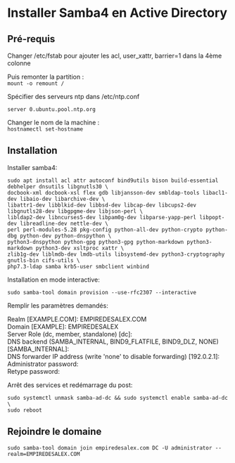 # Installer Samba4 en Active Directory  

## Pré-requis ##

Changer /etc/fstab pour ajouter les acl, user_xattr, barrier=1 dans la 4ème colonne  

Puis remonter la partition :  
```mount -o remount /```  

Spécifier des serveurs ntp dans /etc/ntp.conf  

```server 0.ubuntu.pool.ntp.org ```  

Changer le nom de la machine :  
```hostnamectl set-hostname ```  

## Installation ##  

Installer samba4:  
```
sudo apt install acl attr autoconf bind9utils bison build-essential debhelper dnsutils libgnutls30 \
docbook-xml docbook-xsl flex gdb libjansson-dev smbldap-tools libacl1-dev libaio-dev libarchive-dev \
libattr1-dev libblkid-dev libbsd-dev libcap-dev libcups2-dev libgnutls28-dev libgpgme-dev libjson-perl \
libldap2-dev libncurses5-dev libpam0g-dev libparse-yapp-perl libpopt-dev libreadline-dev nettle-dev \
perl perl-modules-5.28 pkg-config python-all-dev python-crypto python-dbg python-dev python-dnspython \
python3-dnspython python-gpg python3-gpg python-markdown python3-markdown python3-dev xsltproc xattr \
zlib1g-dev liblmdb-dev lmdb-utils libsystemd-dev python3-cryptography gnutls-bin cifs-utils \
php7.3-ldap samba krb5-user smbclient winbind
```  
Installation en mode interactive:  

```sudo samba-tool domain provision --use-rfc2307 --interactive```  

Remplir les paramètres demandés:  

Realm [EXAMPLE.COM]: EMPIREDESALEX.COM  
Domain [EXAMPLE]: EMPIREDESALEX  
Server Role (dc, member, standalone) [dc]:  
DNS backend (SAMBA_INTERNAL, BIND9_FLATFILE, BIND9_DLZ, NONE) [SAMBA_INTERNAL]:  
DNS forwarder IP address (write 'none' to disable forwarding) [192.0.2.1]:  
Administrator password:  
Retype password:  

Arrêt des services et redémarrage du post:  

```sudo systemctl disable smbd nmbd && sudo systemctl mask smbd nmbd \
sudo systemctl unmask samba-ad-dc && sudo systemctl enable samba-ad-dc \
sudo reboot
```

## Rejoindre le domaine ##  
```sudo samba-tool domain join empiredesalex.com DC -U administrator --realm=EMPIREDESALEX.COM```
